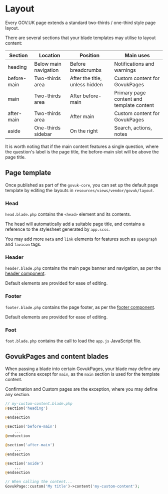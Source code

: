# Layout

Every GOV.UK page extends a standard two-thirds / one-third style page layout.

There are several sections that your blade templates may utilise to layout content:

| Section     | Location              | Position                       | Main uses |
| ----------- | --------------------- | ------------------------------ | --------- |
| heading     | Below main navigation | Before breadcrumbs             | Notifications and warnings |
| before-main | Two-thirds area       | After the title, unless hidden | Custom content for GovukPages |
| main        | Two-thirds area       | After before-main              | Primary page content and template content |
| after-main  | Two-thirds area       | After main                     | Custom content for GovukPages |
| aside       | One-thirds sidebar    | On the right                   | Search, actions, notes |

It is worth noting that if the main content features a single question, where the question's label is the page title, the before-main slot will be above the page title.

## Page template

Once published as part of the `govuk-core`, you can set up the default page template by editing the layouts in `resources/views/vendor/govuk/layout`.

### Head

`head.blade.php` contains the `<head>` element and its contents.

The head will automatically add a suitable page title, and contains a reference to the stylesheet generated by `app.scss`.

You may add more `meta` and `link` elements for features such as `opengraph` and `favicon` tags.

### Header

`header.blade.php` contains the main page banner and navigation, as per the [header component](components/header.md).

Default elements are provided for ease of editing.

### Footer

`footer.blade.php` contains the page footer, as per the [footer component](components/footer.md).

Default elements are provided for ease of editing.

### Foot

`foot.blade.php` contains the call to load the `app.js` JavaScript file.


## GovukPages and content blades

When passing a blade into certain GovukPages, your blade may define any of the sections except for `main`, as the `main` section is used for the template content.

Confirmation and Custom pages are the exception, where you may define any section.

```php
// my-custom-content.blade.php
@section('heading')
    ...
@endsection

@section('before-main')
    ...
@endsection

@section('after-main')
    ...
@endsection

@section('aside')
    ...
@endsection

// When calling the content...
GovukPage::custom('My title')->content('my-custom-content');
```

